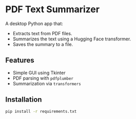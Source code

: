 # PDF Text Summarizer

A desktop Python app that:
- Extracts text from PDF files.
- Summarizes the text using a Hugging Face transformer.
- Saves the summary to a file.

## Features
- Simple GUI using Tkinter
- PDF parsing with `pdfplumber`
- Summarization via `transformers`

## Installation
```bash
pip install -r requirements.txt
